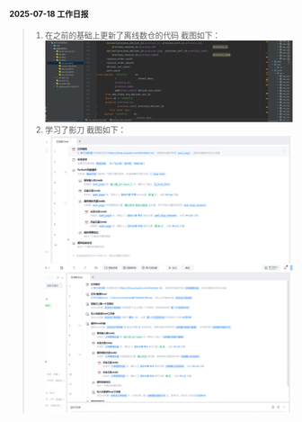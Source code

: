 #### 2025-07-18 工作日报
> 1. 在之前的基础上更新了离线数仓的代码 截图如下：
![img.png](img.png)
> 2. 学习了影刀 截图如下：
![img_1.png](img_1.png)
![img_2.png](img_2.png)

